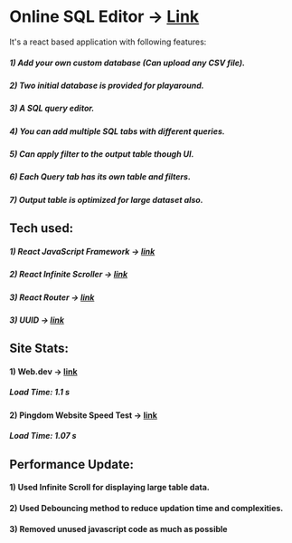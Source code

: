 # Online SQL Editor -> [Link](https://sqleditor-tushar.netlify.app/)

It's a react based application with following features:
  ##### 1) Add your own custom database (Can upload any CSV file).
  ##### 2) Two initial database is provided for playaround.
  ##### 3) A SQL query editor.
  ##### 4) You can add multiple SQL tabs with different queries.
  ##### 5) Can apply filter to the output table though UI.
  ##### 6) Each Query tab has its own table and filters.
  ##### 7) Output table is optimized for large dataset also.
  
 ## Tech used:
  ##### 1) React JavaScript Framework -> [link](https://reactjs.org/)
  ##### 2) React Infinite Scroller -> [link](https://www.npmjs.com/package/react-infinite-scroller)
  ##### 3) React Router -> [link](https://reactrouter.com/)
  ##### 3) UUID -> [link](https://www.npmjs.com/package/uuid)
  
 ## Site Stats:
  #### 1) Web.dev -> [link](https://web.dev/measure/?url=https%3A%2F%2Fsqleditor-tushar.netlify.app%2F)
  #####   Load Time: 1.1 s
  
  #### 2) Pingdom Website Speed Test -> [link](https://tools.pingdom.com/#604259120dc00000)
  #####   Load Time: 1.07 s
 
## Performance Update:
  #### 1) Used Infinite Scroll for displaying large table data.
  #### 2) Used Debouncing method to reduce updation time and complexities.
  #### 3) Removed unused javascript code as much as possible
